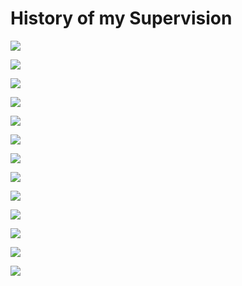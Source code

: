 # History of my Supervision

![](../media/image-20210508180808662.png)

![](../media/image-20210508180904911.png)

![](../media/image-20210508180845631.png)

![](../media/image-20210508180925798.png)

![](../media/image-20210508180949475.png)

![](../media/image-20210508181013898.png)

![](../media/image-20210508181030483.png)

![](../media/image-20210508181049876.png)

![](../media/image-20210508181108268.png)

![](../media/image-20210508181125544.png)

![](../media/image-20210508181140678.png)

![](../media/image-20210508181203521.png)

![](../media/image-20210508181217049.png)